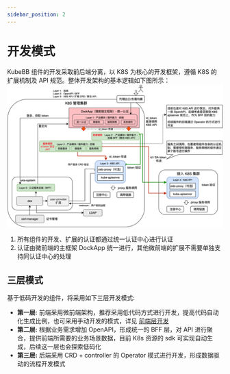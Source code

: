 ```yaml
---
sidebar_position: 2
---
```


# 开发模式

KubeBB 组件的开发采取前后端分离，以 K8S 为核心的开发框架，遵循 K8S 的扩展机制及 API 规范。整体开发架构的基本逻辑如下图所示：
![dev_arch](images/dev_arch.png)

1. 所有组件的开发、扩展的认证都通过统一认证中心进行认证
2. 认证由微前端的主框架 DockApp 统一进行，其他微前端的扩展不需要单独支持同认证中心的处理

## 三层模式

基于低码开发的组件，将采用如下三层开发模式:

- **第一层:** 前端采用微前端架构，推荐采用低代码方式进行开发，提高代码自动化生成比例，也可采用手动开发的模式，详见 [前端层开发](./development/frontend.md)
- **第二层:** 根据业务需求增加 OpenAPI，形成统一的 BFF 层，对 API 进行聚合，提供前端所需要的业务场景数据，目前 K8s 资源的 sdk 可实现自动生成，后续这一层也会探索低码化
- **第三层:** 后端采用 CRD + controller 的 Operator 模式进行开发，形成数据驱动的流程开发模式
